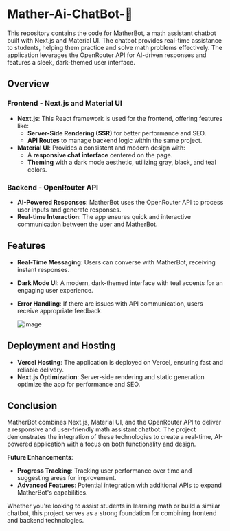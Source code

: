 # Mather-Ai-ChatBot-🤖

This repository contains the code for MatherBot, a math assistant chatbot built with Next.js and Material UI. The chatbot provides real-time assistance to students, helping them practice and solve math problems effectively. The application leverages the OpenRouter API for AI-driven responses and features a sleek, dark-themed user interface.

## Overview

### Frontend - Next.js and Material UI
- **Next.js**: This React framework is used for the frontend, offering features like:
  - **Server-Side Rendering (SSR)** for better performance and SEO.
  - **API Routes** to manage backend logic within the same project.
- **Material UI**: Provides a consistent and modern design with:
  - A **responsive chat interface** centered on the page.
  - **Theming** with a dark mode aesthetic, utilizing gray, black, and teal colors.

### Backend - OpenRouter API
- **AI-Powered Responses**: MatherBot uses the OpenRouter API to process user inputs and generate responses.
- **Real-time Interaction**: The app ensures quick and interactive communication between the user and MatherBot.

## Features
- **Real-Time Messaging**: Users can converse with MatherBot, receiving instant responses.
- **Dark Mode UI**: A modern, dark-themed interface with teal accents for an engaging user experience.
- **Error Handling**: If there are issues with API communication, users receive appropriate feedback.

  ![image](https://github.com/user-attachments/assets/a21416b2-2409-4f89-9544-79f967c990a4)

## Deployment and Hosting
- **Vercel Hosting**: The application is deployed on Vercel, ensuring fast and reliable delivery.
- **Next.js Optimization**: Server-side rendering and static generation optimize the app for performance and SEO.

## Conclusion
MatherBot combines Next.js, Material UI, and the OpenRouter API to deliver a responsive and user-friendly math assistant chatbot. The project demonstrates the integration of these technologies to create a real-time, AI-powered application with a focus on both functionality and design.

**Future Enhancements**:
- **Progress Tracking**: Tracking user performance over time and suggesting areas for improvement.
- **Advanced Features**: Potential integration with additional APIs to expand MatherBot's capabilities.

Whether you're looking to assist students in learning math or build a similar chatbot, this project serves as a strong foundation for combining frontend and backend technologies.
